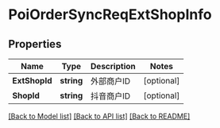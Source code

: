 # PoiOrderSyncReqExtShopInfo

## Properties

Name | Type | Description | Notes
------------ | ------------- | ------------- | -------------
**ExtShopId** | **string** | 外部商户ID | [optional] 
**ShopId** | **string** | 抖音商户ID | [optional] 

[[Back to Model list]](../README.md#documentation-for-models) [[Back to API list]](../README.md#documentation-for-api-endpoints) [[Back to README]](../README.md)


